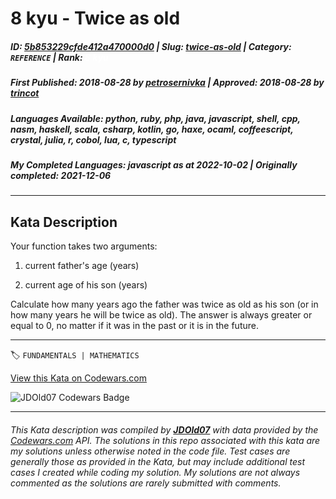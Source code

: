 # 8 kyu - Twice as old

##### **ID**: [5b853229cfde412a470000d0](https://www.codewars.com/kata/5b853229cfde412a470000d0) | **Slug**: [twice-as-old](https://www.codewars.com/kata/5b853229cfde412a470000d0) | **Category**: `REFERENCE` | **Rank**: <span style="color:white">8 kyu</span>

##### **First Published**: 2018-08-28 ***by*** [petrosernivka](https://www.codewars.com/users/petrosernivka) | **Approved**: 2018-08-28 ***by*** [trincot](https://www.codewars.com/users/trincot)

##### **Languages Available**: python, ruby, php, java, javascript, shell, cpp, nasm, haskell, scala, csharp, kotlin, go, haxe, ocaml, coffeescript, crystal, julia, r, cobol, lua, c, typescript

##### **My Completed Languages**: javascript ***as at*** 2022-10-02 | **Originally completed**: 2021-12-06

---

## Kata Description


Your function takes two arguments:

1. current father's age (years)

2. current age of his son (years)



Сalculate how many years ago the father was twice as old as his son (or in how many years he will be twice as old). The answer is always greater or equal to 0, no matter if it was in the past or it is in the future.

---


🏷 `FUNDAMENTALS | MATHEMATICS`


[View this Kata on Codewars.com](https://www.codewars.com/kata/5b853229cfde412a470000d0)

![](https://www.codewars.com/users/jdold07/badges/large "JDOld07 Codewars Badge")

---

###### *This Kata description was compiled by [**JDOld07**](https://tpstech.dev) with data provided by the [Codewars.com](https://www.codewars.com) API.  The solutions in this repo associated with this kata are my solutions unless otherwise noted in the code file.  Test cases are generally those as provided in the Kata, but may include additional test cases I created while coding my solution.  My solutions are not always commented as the solutions are rarely submitted with comments.*
